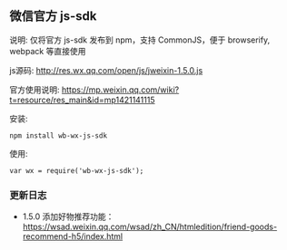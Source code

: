 微信官方 js-sdk
----

说明: 仅将官方 js-sdk 发布到 npm，支持 CommonJS，便于 browserify, webpack 等直接使用

js源码: http://res.wx.qq.com/open/js/jweixin-1.5.0.js

官方使用说明: https://mp.weixin.qq.com/wiki?t=resource/res_main&id=mp1421141115

安装:
    
    npm install wb-wx-js-sdk
    
使用:
    
    var wx = require('wb-wx-js-sdk');


### 更新日志

  - 1.5.0 添加好物推荐功能： https://wsad.weixin.qq.com/wsad/zh_CN/htmledition/friend-goods-recommend-h5/index.html